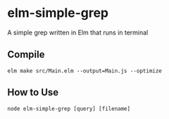 # elm-simple-grep
A simple grep written in Elm that runs in terminal

## Compile
```
elm make src/Main.elm --output=Main.js --optimize
```
## How to Use
```
node elm-simple-grep [query] [filename]
```
